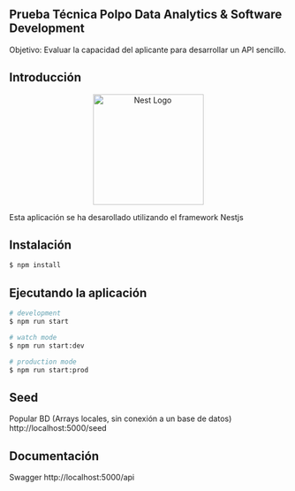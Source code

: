 ## Prueba Técnica Polpo Data Analytics & Software Development

Objetivo: Evaluar la capacidad del aplicante para desarrollar un API sencillo.

## Introducción
<p align="center">
  <a href="http://nestjs.com/" target="blank"><img src="https://nestjs.com/img/logo-small.svg" width="200" alt="Nest Logo" /></a>
</p>
Esta aplicación se ha desarollado utilizando el framework Nestjs

## Instalación

```bash
$ npm install
```

## Ejecutando la aplicación

```bash
# development
$ npm run start

# watch mode
$ npm run start:dev

# production mode
$ npm run start:prod
```
## Seed
Popular BD (Arrays locales, sin conexión a un base de datos)
http://localhost:5000/seed

## Documentación
Swagger
http://localhost:5000/api